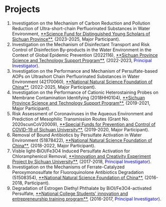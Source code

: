 # Projects


<ol>
  


<li>Investigation on the Mechanism of Carbon Reduction and Pollution Reduction of Ultra-short-chain Perfluorinated Substances in Water Environment, <u>**Science Fund for Distinguished Young Scholars of Sichuan Province**</u>, (2023-2025, Major Participant).</li> 


<li>Investigation on the Mechanism of Disinfectant Transport and Risk Control of Disinfection By-products in the Water Environment in the Context of Global Epidemic Prevention (2022116), <u>**Sichuan Province Science and Technology Support Program**</u>, (2022-2023, <font color=#0000ff>Principal Investigator</font>).</li> 


<li>Investigation on the Performance and Mechanism of Persulfate-based AOPs on Ultrashort Chain Perfluorinated Substances in Water Environment (42170060), <u>**National Natural Science Foundation of China**</u>, (2022-2025, Major Participant).</li> 


<li>Investigation on the Performance of Cationic Heterostaining Probes on Membrane Contamination Identifying (2018HH0104), <u>**Sichuan Province Science and Technology Support Program**</u>, (2019-2021, Major Participant).</li>


<li>Risk Assessment of Coronaviruses in the Aqueous Environment and Prediction of Mesophilic Transmission Routes (Grant No. 2020scunCoV20009), <u>**Special Funds for Prevention and Control of COVID-19 of Sichuan University**</u>, (2019-2020, Major Participant).</li> 


<li>Removal of Bound Antibiotics by Persulfate Activation in Water Environment (51878422), <u>**National Natural Science Foundation of China**</u>, (2018-2022, Major Participant).</li> 


<li>Visble light-BiOI/Fe3O4 Induced Persulfate Activation for Chloramphenicol Removal, <u>**Innovation and Creativity Experiment Project by Sichuan University**</u>, (2017-2018, <font color=#0000ff>Principal Investigator</font>).</li>


<li>Investigation on the Mechanisms of Ferrate-Catalyzed Peroxymonosulfate for Fluoroquinolone Antibiotics Degradation (51508354), <u>**National Natural Science Foundation of China**</u>, (2016-2018, Participant).</li>   


<li>Degradation of Estrogen Diethyl Phthalate by BiOI/Fe3O4-activated Persulfate, <u>**National College Students' innovation and entrepreneurship training program**</u>, (2016-2017, <font color=#0000ff>Principal Investigator</font>).</li> 

</ol>

